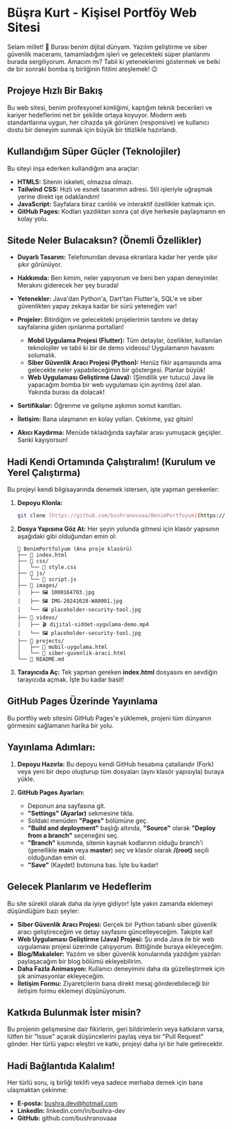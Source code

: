 # Büşra Kurt - Kişisel Portföy Web Sitesi

Selam millet! 👋 Burası benim dijital dünyam. Yazılım geliştirme ve siber güvenlik maceramı, tamamladığım işleri ve gelecekteki süper planlarımı burada sergiliyorum. Amacım mı? Tabii ki yeteneklerimi göstermek ve belki de bir sonraki bomba iş birliğinin fitilini ateşlemek! 😉

## Projeye Hızlı Bir Bakış

Bu web sitesi, benim profesyonel kimliğimi, kaptığım teknik becerileri ve kariyer hedeflerimi net bir şekilde ortaya koyuyor. Modern web standartlarına uygun, her cihazda şık görünen (responsive) ve kullanıcı dostu bir deneyim sunmak için büyük bir titizlikle hazırlandı.

## Kullandığım Süper Güçler (Teknolojiler)

Bu siteyi inşa ederken kullandığım ana araçlar:

-   **HTML5:** Sitenin iskeleti, olmazsa olmazı.
-   **Tailwind CSS:** Hızlı ve esnek tasarımın adresi. Stil işleriyle uğraşmak yerine direkt işe odaklandım!
-   **JavaScript:** Sayfalara biraz canlılık ve interaktif özellikler katmak için.
-   **GitHub Pages:** Kodları yazdıktan sonra çat diye herkesle paylaşmanın en kolay yolu.

## Sitede Neler Bulacaksın? (Önemli Özellikler)

-   **Duyarlı Tasarım:** Telefonundan devasa ekranlara kadar her yerde şıkır şıkır görünüyor.
-   **Hakkımda:** Ben kimim, neler yapıyorum ve beni ben yapan deneyimler. Merakını giderecek her şey burada!
-   **Yetenekler:** Java'dan Python'a, Dart'tan Flutter'a, SQL'e ve siber güvenlikten yapay zekaya kadar bir sürü yeteneğim var!
-   **Projeler:** Bitirdiğim ve gelecekteki projelerimin tanıtımı ve detay sayfalarına giden ışınlanma portalları!

    -   **Mobil Uygulama Projesi (Flutter):** Tüm detaylar, özellikler, kullanılan teknolojiler ve tabii ki bir de demo videosu! Uygulamanın havasını solumalık.
    -   **Siber Güvenlik Aracı Projesi (Python):** Henüz fikir aşamasında ama gelecekte neler yapabileceğimin bir göstergesi. Planlar büyük!
    -   **Web Uygulaması Geliştirme (Java):** (Şimdilik yer tutucu) Java ile yapacağım bomba bir web uygulaması için ayrılmış özel alan. Yakında burası da dolacak!

-   **Sertifikalar:** Öğrenme ve gelişme aşkımın somut kanıtları.
-   **İletişim:** Bana ulaşmanın en kolay yolları. Çekinme, yaz gitsin!
-   **Akıcı Kaydırma:** Menüde tıkladığında sayfalar arası yumuşacık geçişler. Sanki kayıyorsun!

## Hadi Kendi Ortamında Çalıştıralım! (Kurulum ve Yerel Çalıştırma)

Bu projeyi kendi bilgisayarında denemek istersen, işte yapman gerekenler:

1.  **Depoyu Klonla:**
    ```bash
    git clone [https://github.com/bushranovaaa/BenimPortfoyum](https://github.com/bushranovaaa/BenimPortfoyum)
    ```

2.  **Dosya Yapısına Göz At:**
    Her şeyin yolunda gitmesi için klasör yapısının aşağıdaki gibi olduğundan emin ol:

    ```
    📁 BenimPortfolyum (Ana proje klasörü)
    ├── 📄 index.html
    ├── 📁 css/
    │   └── 📄 style.css
    ├── 📁 js/
    │   └── 📄 script.js
    ├── 📁 images/
    │   ├── 🖼️ 1000164703.jpg
    │   ├── 🖼️ IMG-20241028-WA0001.jpg
    │   └── 🖼️ placeholder-security-tool.jpg
    ├── 📁 videos/
    │   ├── 🎬 dijital-siddet-uygulama-demo.mp4
    │   └── 🖼️ placeholder-security-tool.jpg
    ├── 📁 projects/
    │   ├── 📄 mobil-uygulama.html
    │   └── 📄 siber-guvenlik-araci.html
    └── 📄 README.md
    ```

3.  **Tarayıcıda Aç:**
    Tek yapman gereken **index.html** dosyasını en sevdiğin tarayıcıda açmak. İşte bu kadar basit!

## GitHub Pages Üzerinde Yayınlama

Bu portföy web sitesini GitHub Pages'e yüklemek, projeni tüm dünyanın görmesini sağlamanın harika bir yolu.

## Yayınlama Adımları:

1.  **Depoyu Hazırla:** Bu depoyu kendi GitHub hesabına çatallandır (Fork) veya yeni bir depo oluşturup tüm dosyaları (aynı klasör yapısıyla) buraya yükle.

2.  **GitHub Pages Ayarları:**
    -   Deponun ana sayfasına git.
    -   **"Settings" (Ayarlar)** sekmesine tıkla.
    -   Soldaki menüden **"Pages"** bölümüne geç.
    -   **"Build and deployment"** başlığı altında, **"Source"** olarak **"Deploy from a branch"** seçeneğini seç.
    -   **"Branch"** kısmında, sitenin kaynak kodlarının olduğu branch'i (genellikle **main** veya **master**) seç ve klasör olarak **/(root)** seçili olduğundan emin ol.
    -   **"Save"** (Kaydet) butonuna bas. İşte bu kadar!

## Gelecek Planlarım ve Hedeflerim

Bu site sürekli olarak daha da iyiye gidiyor! İşte yakın zamanda eklemeyi düşündüğüm bazı şeyler:

-   **Siber Güvenlik Aracı Projesi:** Gerçek bir Python tabanlı siber güvenlik aracı geliştireceğim ve detay sayfasını güncelleyeceğim. Takipte kal!
-   **Web Uygulaması Geliştirme (Java) Projesi:** Şu anda Java ile bir web uygulaması projesi üzerinde çalışıyorum. Bittiğinde buraya ekleyeceğim.
-   **Blog/Makaleler:** Yazılım ve siber güvenlik konularında yazdığım yazıları paylaşacağım bir blog bölümü ekleyebilirim.
-   **Daha Fazla Animasyon:** Kullanıcı deneyimini daha da güzelleştirmek için şık animasyonlar ekleyeceğim.
-   **İletişim Formu:** Ziyaretçilerin bana direkt mesaj gönderebileceği bir iletişim formu eklemeyi düşünüyorum.

## Katkıda Bulunmak İster misin?

Bu projenin gelişmesine dair fikirlerin, geri bildirimlerin veya katkıların varsa, lütfen bir "Issue" açarak düşüncelerini paylaş veya bir "Pull Request" gönder. Her türlü yapıcı eleştiri ve katkı, projeyi daha iyi bir hale getirecektir.

## Hadi Bağlantıda Kalalım!

Her türlü soru, iş birliği teklifi veya sadece merhaba demek için bana ulaşmaktan çekinme:

-   **E-posta:** bushra.dev@hotmail.com
-   **LinkedIn:** linkedin.com/in/bushra-dev
-   **GitHub:** github.com/bushranovaaa
